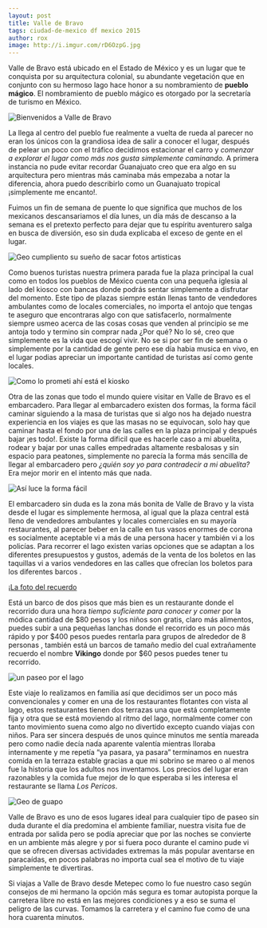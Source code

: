```yaml
---
layout: post
title: Valle de Bravo
tags: ciudad-de-mexico df mexico 2015
author: rox
image: http://i.imgur.com/rD6OzpG.jpg
---
```

Valle de Bravo está ubicado en el Estado de México y es un lugar que te conquista por su arquitectura colonial, su abundante vegetación que en conjunto con su hermoso lago hace honor a su nombramiento de **pueblo mágico**. El nombramiento de pueblo mágico es otorgado por la secretaría de turismo en México. 

![Bienvenidos a Valle de Bravo](http://i.imgur.com/QpksN1D.jpg)

La llega al centro del pueblo fue realmente a vuelta de rueda al parecer no eran los únicos con la grandiosa idea de salir a conocer el lugar, después de pelear un poco con el tráfico decidimos estacionar el carro y *comenzar a explorar el lugar como más nos gusta simplemente caminando.* A primera instancia no pude evitar recordar Guanajuato creo que era algo en su arquitectura pero mientras más caminaba más empezaba a notar la diferencia, ahora puedo describirlo como un Guanajuato tropical ¡simplemente me encanto!.

Fuimos un fin de semana de puente lo que significa que muchos de los mexicanos descansariamos el día lunes, un día más de descanso a la semana es el pretexto perfecto para dejar que tu espíritu aventurero salga en busca de diversión, eso sin duda explicaba el exceso de gente en el lugar.

![Geo cumpliento su sueño de sacar fotos artisticas](http://i.imgur.com/4ekG7ee.jpg)

Como buenos turistas nuestra primera parada fue la plaza principal la cual como en todos los pueblos de México cuenta con una pequeña iglesia al lado del kiosco con bancas donde podrás sentar simplemente a disfrutar del momento. Este tipo de plazas siempre están llenas tanto de vendedores ambulantes como de locales comerciales, no importa el antojo que tengas te aseguro que encontraras algo con que satisfacerlo, normalmente siempre usmeo acerca de las cosas cosas que venden al principio se me antoja todo y termino sin comprar nada ¿Por qué? No lo sé, creo que simplemente es la vida que escogí vivir. No se si por ser fin de semana o simplemente por la cantidad de gente pero ese día habia musica en vivo, en el lugar podias apreciar un importante cantidad de turistas así como gente locales.

![Como lo prometi ahí está el kiosko](http://i.imgur.com/5FqNXn9.jpg)

Otra de las zonas que todo el mundo quiere visitar en Valle de Bravo es el embarcadero. Para llegar al embarcadero existen dos formas, la forma fácil caminar siguiendo a la masa de turistas que si algo nos ha dejado nuestra experiencia en los viajes es que las masas no se equivocan, solo hay que caminar hasta el fondo por una de las calles en la plaza principal y después bajar ¡es todo!. Existe la forma dificil que es hacerle caso a mi abuelita, rodear y bajar por unas calles empedradas altamente resbalosas y sin espacio para peatones, simplemente no parecía la forma más sencilla de llegar al embarcadero pero *¿quién soy yo para contradecir a mi abuelita?* Era mejor morir en el intento más que nada.

![Así luce la forma fácil](http://i.imgur.com/7YHcSc7.jpg)

El embarcadero sin duda es la zona más bonita de Valle de Bravo y la vista desde el lugar es simplemente hermosa, al igual que la plaza central está lleno de vendedores ambulantes y locales comerciales en su mayoría restaurantes, al parecer beber en la calle en tus vasos enormes de corona es socialmente aceptable vi a más de una persona hacer y también vi a los policías. Para recorrer el lago existen varias opciones que se adaptan a los diferentes presupuestos y gustos, además de la venta de los boletos en las taquillas vi a varios vendedores en las calles que ofrecían los boletos para los diferentes barcos .

¡[La foto del recuerdo](http://i.imgur.com/caWwWO3.jpg)

Está un barco de dos pisos que más bien es un restaurante donde el recorrido dura una hora *tiempo suficiente para conocer y comer* por la módica cantidad de $80 pesos y los niños son gratis, claro más alimentos, puedes subir a una pequeñas lanchas donde el recorrido es un poco más rápido y por  $400 pesos puedes rentarla para grupos de alrededor de 8 personas , también está un barcos de tamaño medio del cual extrañamente recuerdo el nombre **Vikingo** donde  por $60 pesos  puedes tener tu recorrido.

![un paseo por el lago](http://i.imgur.com/jbbfUJT.jpg)

Este viaje lo realizamos en familia así que decidimos ser un poco más convencionales y comer en una de los restaurantes flotantes con vista al lago, estos restaurantes tienen dos terrazas una que está completamente fija y otra que se está moviendo al ritmo del lago, normalmente comer con tanto movimiento suena como algo no divertido excepto cuando viajas con niños. Para ser sincera después de unos quince minutos me sentía mareada pero como nadie decía nada aparente valentía mientras lloraba internamente y me repetía “ya pasara, ya pasara” terminamos en nuestra comida en la terraza estable gracias a que mi sobrino se mareo o al menos fue la historia que los adultos nos inventamos. Los precios del lugar eran razonables y la comida fue mejor de lo que esperaba si les interesa el restaurante se llama *Los Pericos*.

![Geo de guapo](http://i.imgur.com/BFfv3Kv.jpg)

Valle de Bravo es uno de esos lugares ideal para cualquier tipo de paseo sin duda durante el día predomina el ambiente familiar, nuestra visita fue de entrada por salida pero se podía apreciar que por las noches se convierte en un ambiente más alegre y por si fuera poco durante el camino pude vi que se ofrecen diversas actividades extremas la más popular aventarse en paracaídas, en pocos palabras no importa cual sea el motivo de tu viaje simplemente te divertiras. 

Si viajas a Valle de Bravo desde Metepec como lo fue nuestro caso según consejos de mi hermano la opción más segura es tomar autopista porque la carretera libre no está en las mejores condiciones y a eso se suma el peligro de las curvas. Tomamos la carretera y el camino fue como de una hora cuarenta minutos.
